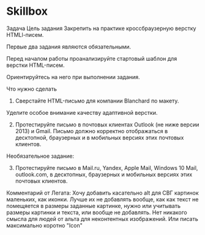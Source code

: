 # Skillbox
Задача
Цель задания
Закрепить на практике кроссбраузерную верстку HTMLl-писем.



Первые два задания являются обязательными. 



Перед началом работы проанализируйте стартовый шаблон для верстки HTML-писем.

Ориентируйтесь на него при выполнении задания.



Что нужно сделать
1. Сверстайте HTML-письмо для компании Blanchard по макету.

Уделите особое внимание качеству адаптивной верстки.

2. Протестируйте письмо в почтовых клиентах Outlook (не ниже версии 2013) и Gmail. Письмо должно корректно отображаться в десктопной, браузерных и в мобильных версиях этих почтовых клиентов.

Необязательное задание:

3. Протестируйте письмо в Mail.ru, Yandex, Apple Mail, Windows 10 Mail, outlook.com, в десктопных, браузерных и мобильных версиях этих почтовых клиентов.

Комментарий от Легата:
  Хочу добавить касательно alt для СВГ картинок маленьких, как иконки.
  Лучше их не добавлять вообще, как как текст не помещяется в размеры заданные картинке, нужно или учитывать размеры картинки и текста, или вообще не добавлять. Нет никакого смысла для людей от альта для неконтентных изображений. Или писать максимально коротно "Icon"
  